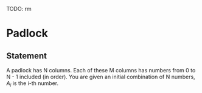 TODO: rm

# Padlock
## Statement
A padlock has N columns.
Each of these M columns has numbers from 0 to N - 1 included (in order).
You are given an initial combination of N numbers, $A_i$ is the i-th number.
